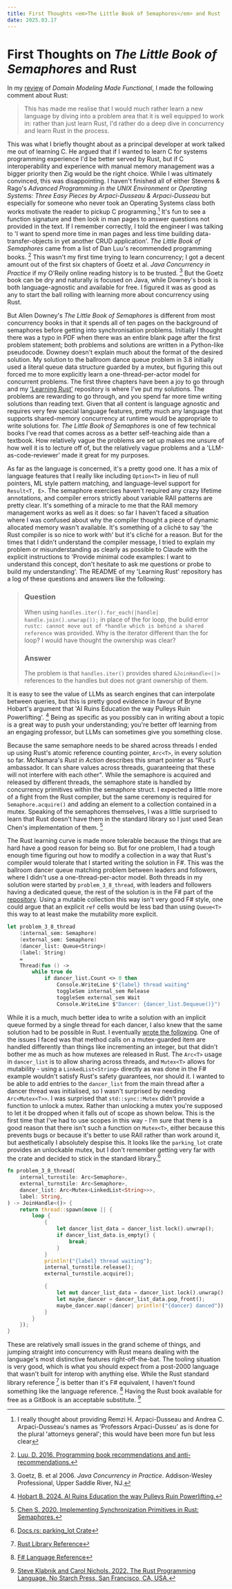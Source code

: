 ```yaml
---
title: First Thoughts <em>The Little Book of Semaphores</em> and Rust
date: 2025.03.17
---
```


# First Thoughts on _The Little Book of Semaphores_ and Rust

In my <a href="/post/ddmf-review">review</a> of _Domain Modeling Made Functional_, I made the following comment about
Rust:

> This has made me realise that I would much rather learn a new language by diving into a problem area that it is well equipped to work in: rather than just learn Rust, I'd rather do a deep dive in concurrency and learn Rust in the process.

This was what I briefly thought about as a principal developer at work talked me out of learning C. He argued that if I wanted to learn C for systems programming experience I'd be better served by Rust, but if C interoperability and experience with manual memory management was a bigger priority then Zig would be the right choice. While I was ultimately convinced, this was disappointing. I haven't finished all of either Stevens & Rago's _Advanced Programming in the UNIX Environment_ or _Operating Systems: Three Easy Pieces by Arpaci-Dusseau & Arpaci-Dusseau_ but especially for someone who never took an Operating Systems class both works motivate the reader to pickup C programming.[^hyphenation] It's fun to see a function signature and then look in man pages to answer questions not provided in the text. If I remember correctly, I told the engineer I was talking to 'I want to spend more time in man pages and less time building data-transfer-objects in yet another CRUD application'. _The Little Book of Semaphores_ came from a list of Dan Luu's recommended programming books. [^luu] This wasn't my first time trying to learn concurrency; I got a decent amount out of the first six chapters of Goetz et al. _Java Concurrency in Practice_ if my O'Reily online reading history is to be trusted. [^goetz] But the Goetz book can be dry and naturally is focused on Java, while Downey's book is both language-agnostic and available for free. I figured it was as good as any to start the ball rolling with learning more about concurrency using Rust.

But Allen Downey's _The Little Book of Semaphores_ is different from most concurrency books in that it spends all of ten pages on the background of semaphores before getting into synchronisation problems. Initially I thought there was a typo in PDF when there was an entire blank page after the first problem statement; both problems and solutions are written in a Python-like pseudocode. Downey doesn't explain much about the format of the desired solution. My solution to the ballroom dance queue problem in 3.8 initially used a literal queue data structure guarded by a mutex, but figuring this out forced me to more explicitly learn a one-thread-per-actor model for concurrent problems. The first three chapters have been a joy to go through and my ['Learning Rust'](https://github.com/eoncarlyle/learning-rust) repository is where I've put my solutions. The problems are rewarding to go through, and you spend far more time writing solutions than reading text. Given that all content is language agnostic and requires very few special language features, pretty much any language that supports shared-memory concurrency at runtime would be appropriate to write solutions for. _The Little Book of Semaphores_ is one of few technical books I've read that comes across as a better self-teaching aide than a textbook. How relatively vague the problems are set up makes me unsure of how well it is to lecture off of, but the relatively vague problems and a 'LLM-as-code-reviewer' made it great for my purposes.

As far as the language is concerned, it's a pretty good one. It has a mix of language features that I really like including `Option<T>` in lieu of null pointers, ML style pattern matching, and language-level support for `Result<T, E>`. The semaphore exercises haven't required any crazy lifetime annotations, and compiler errors strictly about variable RAII patterns are pretty clear. It's something of a miracle to me that the RAII memory management works as well as it does: so far I haven't faced a situation where I was confused about why the compiler thought a piece of dynamic allocated memory wasn't available. It's something of a cliché to say 'the Rust compiler is so nice to work with' but it's cliché for a reason. But for the times that I didn't understand the compiler message, I tried to explain my problem or misunderstanding as clearly as possible to Claude with the explicit instructions to 'Provide minimal code examples: I want to understand this concept, don't hesitate to ask me questions or probe to build my understanding'. The README of my 'Learning Rust' repository has a log of these questions and answers like the following:

> ### Question
> When using `handles.iter().for_each(|handle| handle.join().unwrap());` in place of the for loop, the build error
> `rustc: cannot move out of *handle which is behind a shared reference`
> was provided. Why is the iterator different than the for loop? I would have thought the ownership was clear?
>
> ### Answer
> The problem is that `handles.iter()` provides shared `&JoinHandle<()>` references to the handles but does not grant ownership of them.

It is easy to see the value of LLMs as search engines that can interpolate between queries, but this is pretty good evidence in favour of Bryne Hobart's argument that 'AI Ruins Education the way Pulleys Ruin Powerlifting'. [^hobart] Being as specific as you possibly can in writing about a topic is a great way to push your understanding; you're better off learning from an engaging professor, but LLMs can sometimes give you something close.

Because the same semaphore needs to be shared across threads I ended up using Rust's atomic reference counting pointer, `Arc<T>`, in every solution so far. McNamara's _Rust in Action_ describes this smart pointer as "Rust's ambassador. It can share values across threads, guaranteeing that these will not interfere with each other". While the semaphore is acquired and released by different threads, the semaphore state is handled by concurrency primitives within the semaphore struct. I expected a little more of a fight from the Rust compiler, but the same ceremony is required for `Semaphore.acquire()` and adding an element to a collection contained in a mutex. Speaking of the semaphores themselves, I was a little surprised to learn that Rust doesn't have them in the standard library so I just used Sean Chen's implementation of them. [^chen]


The Rust learning curve is made more tolerable because the things that are hard have a good reason for being so. But for one problem, I had a tough enough time figuring out how to modify a collection in a way that Rust's compiler would tolerate that I started writing the solution in F#. This was the ballroom dancer queue matching problem between leaders and followers, where I didn't use a one-thread-per-actor model. Both threads in my solution were started by `problem_3_8_thread`, with leaders and followers having a dedicated queue, the rest of the solution is in the F# part of the [repository](https://github.com/eoncarlyle/learning-rust/blob/master/f-sharp/Program.fs#L221). Using a mutable collection this way isn't very good F# style, one could argue that an explicit `ref` cells would be less bad than using `Queue<T>` this way to at least make the mutability more explicit.

```fsharp
let problem_3_8_thread
    (internal_sem: Semaphore)
    (external_sem: Semaphore)
    (dancer_list: Queue<String>)
    (label: String)
    =
    Thread(fun () ->
        while true do
            if dancer_list.Count <> 0 then
                Console.WriteLine $"{label} thread waiting"
                toggleSem internal_sem Release
                toggleSem external_sem Wait
                Console.WriteLine $"Dancer: {dancer_list.Dequeue()}")
```

While it is a much, much better idea to write a solution with an implicit queue formed by a single thread for each dancer, I also knew that the same solution had to be possible in Rust. I eventually [wrote the following](https://github.com/eoncarlyle/learning-rust/blob/master/src/safety_example.rs). One of the issues I faced was that method calls on a mutex-guarded item are handled differently than things like incrementing an integer, but that didn't bother me as much as how mutexes are released in Rust. The `Arc<T>` usage in `dancer_list` is to allow sharing across threads, and `Mutex<T>` allows for mutability - using a `LinkedList<String>` directly as was done in the F# example wouldn't satisfy Rust's safety guarantees, nor should it. I wanted to be able to add entries to the `dancer_list` from the main thread after a dancer thread was initialised, so I wasn't surprised by needing `Arc<Mutex<T>>`. I was surprised that `std::sync::Mutex` didn't provide a function to unlock a mutex. Rather than unlocking a mutex you're supposed to let it be dropped when it falls out of scope as shown below. This is the first time that I've had to use scopes in this way - I'm sure that there is a good reason that there isn't such a function on `Mutex<T>`, either because this prevents bugs or because it's better to use RAII rather than work around it, but aesthetically I absolutely despise this. It looks like the `parking_lot` crate provides an unlockable mutex, but I don't remember getting very far with the crate and decided to stick in the standard library.[^parking_lot]

```rust
fn problem_3_8_thread(
    internal_turnstile: Arc<Semaphore>,
    external_turnstile: Arc<Semaphore>,
    dancer_list: Arc<Mutex<LinkedList<String>>>,
    label: String,
) -> JoinHandle<()> {
    return thread::spawn(move || {
        loop {
            {
                let dancer_list_data = dancer_list.lock().unwrap();
                if dancer_list_data.is_empty() {
                    break;
                }
            }
            println!("{label} thread waiting");
            internal_turnstile.release();
            external_turnstile.acquire();

            {
                let mut dancer_list_data = dancer_list.lock().unwrap();
                let maybe_dancer = dancer_list_data.pop_front();
                maybe_dancer.map(|dancer| println!("{dancer} danced"));
            }
        }
    });
}
```

These are relatively small issues in the grand scheme of things, and jumping straight into concurrency with Rust means dealing with the language's most distinctive features right-off-the-bat. The tooling situation is very good, which is what you should expect from a post-2000 language that wasn't built for interop with anything else. While the Rust standard library reference [^rustlibref] is better than it's F\# equivalent, I haven't found something like the language reference. [^fsharplangref] Having the Rust book available for free as a GitBook is an acceptable substitute. [^rustbook]

[^hyphenation]: I really thought about providing Remzi H. Arpaci-Dusseau and Andrea C. Arpaci-Dusseau's names as
'Professors Arpaci-Dusseu' as is done for the plural 'attorneys general'; this would have been more fun but less clear

[^luu]: [Luu, D. 2016. Programming book recommendations and anti-recommendations.](https://danluu.com/programming-books/)

[^goetz]: Goetz, B. et al 2006. _Java Concurrency in Practice_. Addison-Wesley Professional, Upper Saddle River, NJ.

[^downey]: Downey, A. B. 2016. The Little Book of Semaphores (2nd ed.). Green Tea Press.

[^mcnamara]: McNamara, T. 2021. Rust in Action. Manning Publications Co., Shelter Island, NY.

[^chen]: [Chen S. 2020. Implementing Synchronization Primitives in Rust: Semaphores.](https://seanchen1991.github.io/posts/sync-primitives-semaphores/)

[^hobart]: [Hobart B. 2024. AI Ruins Education the way Pulleys Ruin Powerlifting.](https://www.thediff.co/archive/ai-ruins-education-the-way-pulleys-ruin-powerlifting?ref=iainschmitt.com)

[^parking_lot]: [Docs.rs: parking_lot Crate](https://docs.rs/parking_lot/latest/parking_lot/)

[^fsharplangref]: [F\# Language Reference](https://learn.microsoft.com/en-us/dotnet/fsharp/language-reference/)

[^fsharplibref]: [F\# Library Reference](https://fsharp.github.io/fsharp-core-docs/)

[^rustlibref]: [Rust Library Reference](https://doc.rust-lang.org/std/index.html)

[^rustbook]: [Steve Klabnik and Carol Nichols. 2022. The Rust Programming Language. No Starch Press, San Francisco, CA, USA.](https://doc.rust-lang.org/stable/book/title-page.html)
